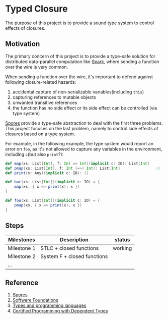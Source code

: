 # Typed Closure

The purpose of this project is to provide a sound type system
to control effects of closures.

## Motivation

The primary concern of this project is to provide a type-safe solution
for distributed data-parallel computation like
[Spark](https://spark.apache.org), where sending a function over the
wire is very common.

When sending a function over the wire, it's important to defend
against following closure-related hazards:

1. accidental capture of non-serializable variables(including `this`)
2. capturing references to mutable objects
3. unwanted transitive references
4. the function has no side effect or its side effect can be controlled
  (via type system)

[Spores](http://infoscience.epfl.ch/record/191239) provide a type-safe
abstraction to deal with the first three problems. This project
focuses on the last problem, namely to control side effects of
closures based on a type system.

For example, in the following example, the type system would report an
error on `foo`, as it's not allowed to capture any variables in the
environment, including `c`(but also `print`?):

``` scala
def map(xs: List[Int], f: Int => Int)(implicit c: IO): List[Int]
def pmap(xs: List[Int], f: Int (=>) Int): List[Int]                //  (=>) means f is closed
def print(x: Any)(implicit c: IO): ()

def bar(xs: List[Int])(implicit c: IO) = {
    map(xs, { x => print(x); x })
}

def foo(xs: List[Int])(implicit c: IO) = {
    pmap(xs, { x => print(x); x })
}
```

## Steps

| Milestones                   |          Description             |         status      |
| ---------------------------- | -------------------------------- | --------------------|
|  Milestone 1                 |    STLC + closed functions       |     working         |
|  Milestone 2                 |    System F + closed functions   |                     |
|  ...                         |                                  |                     |

## Reference

1. [Spores](http://infoscience.epfl.ch/record/191239)
2. [Software Foundations](http://www.cis.upenn.edu/~bcpierce/sf)
3. [Types and programming languages](https://www.cis.upenn.edu/~bcpierce/tapl/)
4. [Certified Programming with Dependent Types](http://adam.chlipala.net/cpdt/)
